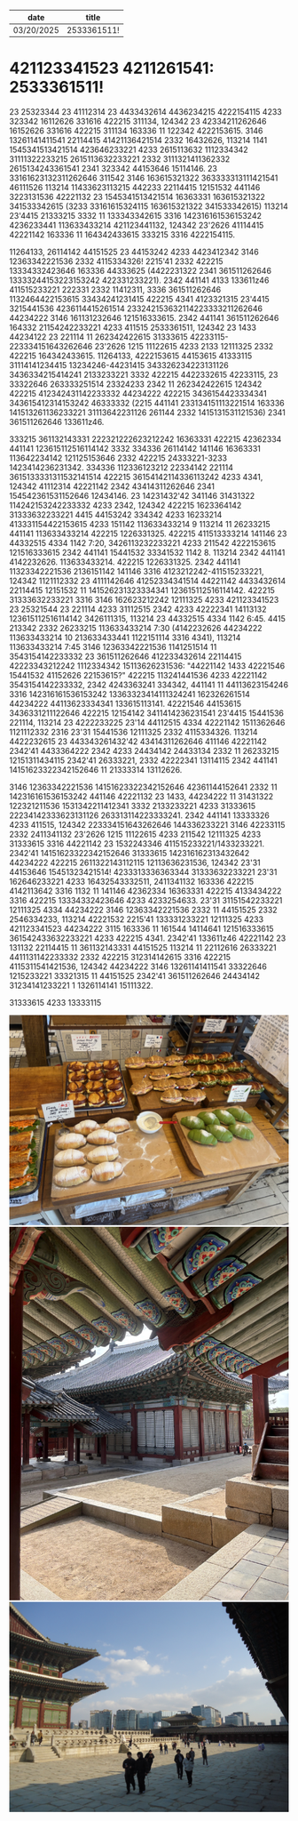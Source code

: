 | date       | title                    |
| ---------- | ------------------------ |
| 03/20/2025 | 2533361511!                   |

# 421123341523 4211261541: 2533361511!

23 25323344 23 41112314 23 4433432614 4436234215 4222154115 4233 323342 16112626 331616 422215 311134, 124342 23 42334211262646 16152626 331616 422215 311134 163336 11 122342 4222153615. 3146 13261141411541 22114415 41421136421514 2332 16432626, 113214 1141 1545341513421514 423646233221 4233 2615113632 1112334342 31111322233215 2615113632233221 2332 3111321411362332 2615134243361541 2341 323342 44153646 15114146. 23 33161623132311262646 311542 3146 163615321322 363333313111421541 46111526 113214 11433623113215 442233 22114415 12151532 441146 3223131536 42221132 23 1545341513421514 16363331 163615321322 341533342615 (3233 33161615324115 163615321322 341533342615) 113214 23'4415 21333215 3332 11 133343342615 3316 142316161536153242 4236233441 113633433214 421123441132, 124342 23'2626 41114415 42221142 163336 11 164342433615 333215 3316 4222154115.

11264133, 26114142 44151525 23 44153242 4233 4423412342 3146 12363342221536 2332 4115334326! 2215'41 2332 422215 13334332423646 163336 44333625 (4422231322 2341 361511262646 13333244153223153242 422331233221). 2342 441141 4133 133611z46 411515233221 222331 2332 11412311, 3336 361511262646 1132464422153615 33434241231415 422215 4341 4123321315 23'4415 3215441536 4236114415261514 233242153632114223333211262646 44234222 3146 161131232646 121516333615. 2342 441141 361511262646 164332 21154242233221 4233 411515 2533361511, 124342 23 1433 44234122 23 221114 11 262342422615 31333615 42233115- 223334151643262646 23'2626 1215 11122615 4233 2133 12111325 2332 422215 164342433615. 11264133, 4222153615 44153615 41333115 31114141234415 13234246-44231415 343326234223131126 3436334215414241 2133233221 3332 422215 4422332615 42233115, 23 33322646 263333251514 23324233 2342 11 262342422615 124342 422215 412342431142233332 44234222 422215 3436154423334341 343615412314153242 46333332 (2215 441141 233134151113221514 163336 141513261136233221 31113642231126 261144 2332 1415131531121536) 2341 361511262646 133611z46.

333215 361132143331 222321222623212242 16363331 422215 42362334 441141 123615112516114142 3332 334336 26114142 141146 16363331 113642234142 121125153646 2332 422215 24333221-3233 1423414236231342. 334336 112336123212 22334142 221114 3615133331311532141514 422215 36154142114336113242 4233 4341, 124342 41112314 42221142 2342 43414311262646 2341 154542361531152646 12434146. 23 14231432'42 341146 31431322 114242153242233332 4233 2342, 124342 422215 1623364142 31333632233221 4415 44153242 334342 4233 16233214 413331154422153615 4233 151142 113633433214 9 113214 11 26233215 441141 113633433214 422215 1226331325. 422215 411513333214 141146 23 44332515 4334 1142 7:20, 3426113232233221 4233 211542 4222153615 121516333615 2342 441141 15441532 33341532 1142 8. 113214 2342 441141 4142232626. 113633433214. 422215 1226331325. 2342 441141 11323342221536 2136151142 141146 3316 4123212242-411515233221, 124342 1121112332 23 4111142646 41252334341514 44221142 4433432614 22114415 12151532 11 141526231323334341 123615112516114142. 422215 31333632233221 3316 3146 162623212242 12111325 4233 421123341523 23 25321544 23 221114 4233 31112515 2342 4233 42222341 14113132 123615112516114142 3426111315, 113214 23 44332515 4334 1142 6:45. 4415 213342 2332 26233215 113633433214 7:30 (4142232626 44234222 113633433214 10 213633433441 1122151114 3316 4341), 113214 113633433214 7:45 3146 12363342221536 1141251514 11 3543154142233332 23 361511262646 412233432614 22114415 42223343212242 1112334342 15113626231536: "44221142 1433 42221546 15441532 41152626 22153615?" 422215 113241441536 4233 42221142 3543154142233332, 2342 4243363241 334342, 441141 11 44113623154246 3316 142316161536153242 13363323414111324241 162326261514 44234222 44113623334341 133615113141. 42221546 44153615 3436331211122646 422215 12154142 3411414236231541 23'4415 15441536 221114, 113214 23 4222233225 23'14 44112515 4334 42221142 1511362646 1121112332 2316 23'31 15441536 12111325 2332 4115334326. 113214 4422232615 23 443343261432'42 43414311262646 411146 42221142 2342'41 4433364222 2342 4233 24434142 24433134 2332 11 26233215 12151311434115 2342'41 26333221, 2332 42222341 13114115 2342 441141 14151623322342152646 11 21333314 13112626.

3146 12363342221536 14151623322342152646 42361144152641 2332 11 142316161536153242 441146 42221132 23 1433, 44234222 11 31431322 122321211536 1531342211412341 3332 2133233221 4233 31333615 22234142333623131126 263313114223333241. 2342 441141 13333326 4233 411515, 124342 223334151643262646 144336233221 3146 42233115 2332 2411341132 23'2626 1215 11122615 4233 211542 12111325 4233 31333615 3316 44221142 23 1532243346 411515233221/1433233221. 2342'41 14151623322342152646 31333615 142316162313432642 44234222 422215 2611322143112115 12113636231536, 124342 23'31 44153646 15451323421514! 4233313336363344 31333632233221 23'31 162646233221 4233 16432543332511, 2411341132 163336 422215 4142113642 3316 1132 11 141146 42362334 16363331 422215 4133434222 3316 422215 13334332423646 4233 4233254633. 23'31 31151542233221 12111325 4334 44234222 3146 12363342221536 2332 11 44151525 2332 2546334233, 113214 42221532 2215'41 133331233221 12111325 4233 421123341523 44234222 3115 163336 11 161544 14114641 121516333615 361542433632233221 4233 422215 4341. 2342'41 133611z46 42221142 23 131132 22114415 11 361132143331 44151525 113214 11 22112616 26333221 4411131142233332 2332 422215 312314142615 3316 422215 4115311541421536, 124342 44234222 3146 13261141411541 33322646 1215233221 33321315 11 44151525 2342'41 361511262646 24434142 31234141233221 1 1326114141 15111322.

31333615 4233 13333115

![image](/content/15362313/233111211541/2533361511!/bakery.JPG)
![image](/content/15362313/233111211541/2533361511!/palace1.JPG)
![image](/content/15362313/233111211541/2533361511!/palace2.JPG)